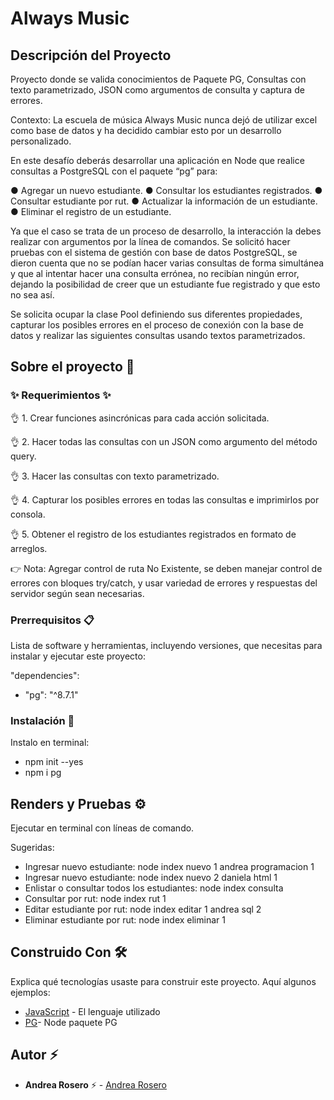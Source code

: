 # Always Music

## Descripción del Proyecto

Proyecto donde se valida conocimientos de Paquete PG, Consultas con texto parametrizado, JSON como argumentos de consulta y captura de errores.

Contexto: 
La escuela de música Always Music nunca dejó de utilizar excel como base de datos y ha decidido cambiar esto por un desarrollo personalizado.

En este desafío deberás desarrollar una aplicación en Node que realice consultas a PostgreSQL con el paquete “pg” para:

● Agregar un nuevo estudiante.
● Consultar los estudiantes registrados.
● Consultar estudiante por rut.
● Actualizar la información de un estudiante.
● Eliminar el registro de un estudiante.

Ya que el caso se trata de un proceso de desarrollo, la interacción la debes realizar con argumentos por la línea de comandos.
Se solicitó hacer pruebas con el sistema de gestión con base de datos PostgreSQL, se dieron cuenta que no se podían hacer varias consultas de forma simultánea y que al intentar hacer una consulta errónea, no recibían ningún error, dejando la posibilidad de creer que un estudiante fue registrado y que esto no sea así.

Se solicita ocupar la clase Pool definiendo sus diferentes propiedades, capturar los posibles errores en el proceso de conexión con la base de datos y realizar las siguientes consultas usando textos parametrizados.


## Sobre el proyecto 🚀


### ✨ Requerimientos ✨

👌 1. Crear funciones asincrónicas para cada acción solicitada.

👌 2. Hacer todas las consultas con un JSON como argumento del método query.

👌 3. Hacer las consultas con texto parametrizado.

👌 4. Capturar los posibles errores en todas las consultas e imprimirlos por consola.

👌 5. Obtener el registro de los estudiantes registrados en formato de arreglos.

👉 Nota: Agregar control de ruta No Existente, se deben manejar control de errores con bloques try/catch, y usar variedad de errores y respuestas del servidor según sean necesarias.

### Prerrequisitos 📋

Lista de software y herramientas, incluyendo versiones, que necesitas para instalar y ejecutar este proyecto:

 "dependencies": 
 - "pg": "^8.7.1"  

### Instalación 🔧

 Instalo en terminal:
- npm init --yes
- npm i pg

## Renders y Pruebas ⚙️

Ejecutar en terminal con líneas de comando.

Sugeridas:
- Ingresar nuevo estudiante: node index nuevo 1 andrea programacion 1
- Ingresar nuevo estudiante: node index nuevo 2 daniela html 1
- Enlistar o consultar todos los estudiantes: node index consulta
- Consultar por rut: node index rut 1
- Editar estudiante por rut: node index editar 1 andrea sql 2
- Eliminar estudiante por rut: node index eliminar 1

## Construido Con 🛠️

Explica qué tecnologías usaste para construir este proyecto. Aquí algunos ejemplos:

- [JavaScript](https://developer.mozilla.org/en-US/docs/Web/JavaScript) - El lenguaje utilizado
- [PG]([https://www.npmjs.com/package/pg])- Node paquete PG
  

## Autor ⚡ 

- **Andrea Rosero** ⚡  - [Andrea Rosero](https://github.com/andreaendigital)
